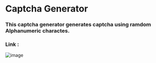 # Captcha Generator
### This captcha generator generates captcha using ramdom Alphanumeric charactes.
### Link : 
![image](https://github.com/darshan1005/Captcha_generator/assets/114302987/a244336a-3421-406a-9445-095be64b555b)

